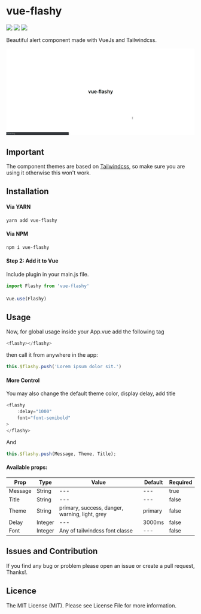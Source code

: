 # vue-flashy

![](https://img.shields.io/npm/v/vue-flashy.svg?label=version&colorB=blue&style=flat)
![](https://img.shields.io/npm/dt/vue-flashy.svg?style=flat)
![](https://img.shields.io/npm/l/vue-flashy.svg?style=flat)


Beautiful alert component made with VueJs and Tailwindcss.

![alt text](/preview/flashy.gif)

## Important
The component themes are based on [Tailwindcss](https://tailwindcss.com/),
so make sure you are using it otherwise this won't work.

## Installation

#### Via YARN
```bash
yarn add vue-flashy
```

#### Via NPM
```bash
npm i vue-flashy
```

#### Step 2: Add it to Vue

Include plugin in your main.js file.

```js
import Flashy from 'vue-flashy'

Vue.use(Flashy)

```

## Usage
Now, for global usage inside your App.vue add the following tag
```js
<flashy></flashy>
```

then call it from anywhere in the app:

```js
this.$flashy.push('Lorem ipsum dolor sit.')
```

#### More Control
You may also change the default theme color, display delay, add title

```js
<flashy
    :delay="1000"
    font="font-semibold"
>
</flashy>
```
And
```js
this.$flashy.push(Message, Theme, Title);
```

#### Available props:

| Prop           | Type     | Value                                                     | Default | Required |
| -------------- | -------- | --------------------------------------------------------- | ------- | -------- |
| Message        | String   |        ---                                                |   ---   |  true    |
| Title          | String   |        ---                                                |   ---   |  false   |
| Theme          | String   | primary, success, danger, warning, light, grey            | primary |  false   |
| Delay          | Integer  |        ---                                                | 3000ms  |  false   |
| Font           | Integer  |        Any of tailwindcss font classe                     |   ---   |  false   |

## Issues and Contribution
If you find any bug or problem please open an issue or create a pull request, Thanks!.

## Licence
The MIT License (MIT). Please see License File for more information.
